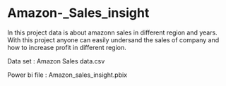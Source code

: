 # Amazon-_Sales_insight

In this project data is about amazonn sales in different region and years.
With this project anyone can easily undersand the sales of company and how to increase profit in different region.

Data set :
Amazon Sales data.csv

Power bi file :
Amazon_sales_insight.pbix

